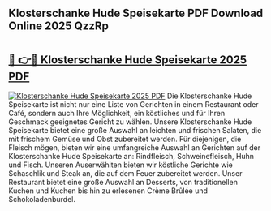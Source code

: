 ## Klosterschanke Hude Speisekarte PDF Download Online 2025 QzzRp

# <h2><a href="http://gcaxl1j.nevu.top/?p=Klosterschanke+Hude+Speisekarte">🔗 👉🔴 Klosterschanke Hude Speisekarte 2025 PDF</a></h2>

[![Klosterschanke Hude Speisekarte 2025 PDF](https://i.imgur.com/dBaPXMq.png)](http://gcaxl1j.nevu.top/?p=Klosterschanke+Hude+Speisekarte)
Die Klosterschanke Hude Speisekarte ist nicht nur eine Liste von Gerichten in einem Restaurant oder Café, sondern auch Ihre Möglichkeit, ein köstliches und für Ihren Geschmack geeignetes Gericht zu wählen. Unsere Klosterschanke Hude Speisekarte bietet eine große Auswahl an leichten und frischen Salaten, die mit frischem Gemüse und Obst zubereitet werden. Für diejenigen, die Fleisch mögen, bieten wir eine umfangreiche Auswahl an Gerichten auf der Klosterschanke Hude Speisekarte an: Rindfleisch, Schweinefleisch, Huhn und Fisch. Unseren Auserwählten bieten wir köstliche Gerichte wie Schaschlik und Steak an, die auf dem Feuer zubereitet werden. Unser Restaurant bietet eine große Auswahl an Desserts, von traditionellen Kuchen und Kuchen bis hin zu erlesenen Crème Brûlée und Schokoladenburdel.
